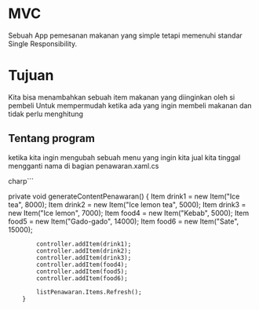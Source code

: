# MVC
Sebuah App pemesanan makanan yang simple tetapi memenuhi standar Single Responsibility.

# Tujuan
Kita bisa menambahkan sebuah item makanan yang diinginkan oleh si pembeli
Untuk mempermudah ketika ada yang ingin membeli makanan dan tidak perlu menghitung

## Tentang program
ketika kita ingin mengubah sebuah menu yang ingin kita jual kita tinggal mengganti nama di bagian penawaran.xaml.cs

charp```

private void generateContentPenawaran()
        {
            Item drink1 = new Item("Ice tea", 8000);
            Item drink2 = new Item("Ice lemon tea", 5000);
            Item drink3 = new Item("Ice lemon", 7000);
            Item food4 = new Item("Kebab", 5000);
            Item food5 = new Item("Gado-gado", 14000);
            Item food6 = new Item("Sate", 15000);

            controller.addItem(drink1);
            controller.addItem(drink2);
            controller.addItem(drink3);
            controller.addItem(food4);
            controller.addItem(food5);
            controller.addItem(food6);

            listPenawaran.Items.Refresh();
        }
```

